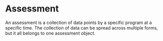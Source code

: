 # Assessment

An assessment is a collection of data points by a specific program at a specific time. The collection of data can be spread across multiple forms, but it all belongs to one assessment object.